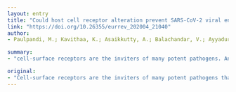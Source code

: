 ```yaml
---
layout: entry
title: "Could host cell receptor alteration prevent SARS-CoV-2 viral entry? - Hype or hope"
link: "https://doi.org/10.26355/eurrev_202004_21040"
author:
- Paulpandi, M.; Kavithaa, K.; Asaikkutty, A.; Balachandar, V.; Ayyadurai, N.; Arul, N.

summary:
- "cell-surface receptors are the inviters of many potent pathogens. Antiviral strategies are being assessed based on host cell receptor targeting. Compounds that are non-toxic, patient friendly, and yield a quick output are essential for the current scenario. Drugs targeting the cell surface receptors should be developed and standardized for the effective management of SARS-CoV-2 viral infection."

original:
- "Cell-surface receptors are the inviters of many potent pathogens that can adjust to any kind of circumstance for their existence. Many of these organisms are highly resistant to the currently existing drugs and mutate to new strains with high levels of pathogenesis, posing life-threatening consequences. Owing to such concerns, antiviral strategies are being assessed based on host cell receptor targeting. Many natural compounds with a tendency to strip off the cell surface receptors are under evaluation. Compounds that are non-toxic, patient friendly, and yield a quick output are essential for the current scenario. Drugs targeting the cell surface receptors should, therefore, be developed and standardized for the effective management of SARS-CoV-2 viral infection."
---
```


